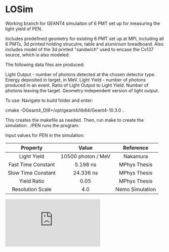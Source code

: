 # LOSim

Working branch for GEANT4 simulaiton of 6 PMT set up for measuring the light yield of PEN.

Includes predefined geometry for existing 6 PMT set up at MPI, including all 6 PMTs, 3d printed holding strucutre, table and aluminium breadboard.
Also includes model of the 3d printed "sandwich" used to encase the Cs137 source, which is also modeled.

The following data files are produced:

Light Output - number of photons detected at the chosen detector type.
Energy deposited in target, in MeV.
Light Yield - number of photons produced in an event.
Ratio of Light Output to Light Yield.
Number of photons leaving the target. Geometry independent version of light output.

To use: Navigate to build folder and enter:

cmake -DGeant4_DIR=/opt/geant4/lib64/Geant4-10.3.0 ..

This creates the makefile as needed. Then, run make to create the simulation. ./PEN runs the program.

Input values for PEN in the simulation:

| Property | Value | Reference |
|:--------:|:-----:|:---------:|
|Light Yield|10500 photon / MeV|Nakamura|
|Fast Time Constant| 5.198 ns | MPhys Thesis|
|Slow Time Constant| 24.336 ns | MPhys Thesis|
|Yield Ratio|0.05| MPhys Thesis|
|Resolution Scale | 4.0 | Nemo Simulation|

![alt text][logo]

[logo]: https://github.com/ConnorHayward/PENSimulation/blob/PMTSimulation/input_files/images/pen_ems.pdf "Logo Title Text 2"
